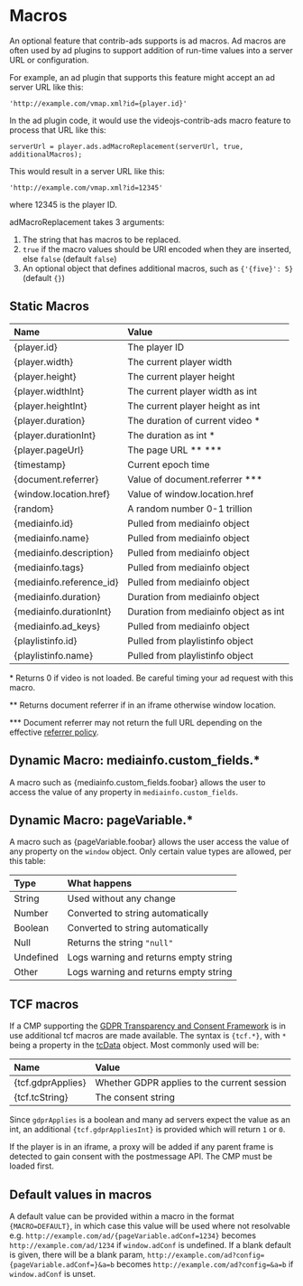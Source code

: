 # Macros

An optional feature that contrib-ads supports is ad macros. Ad macros are often used by ad plugins to support addition of run-time values into a server URL or configuration.

For example, an ad plugin that supports this feature might accept an ad server URL like this:

`'http://example.com/vmap.xml?id={player.id}'`

In the ad plugin code, it would use the videojs-contrib-ads macro feature to process that URL like this:

`serverUrl = player.ads.adMacroReplacement(serverUrl, true, additionalMacros);`

This would result in a server URL like this:

`'http://example.com/vmap.xml?id=12345'`

where 12345 is the player ID.

adMacroReplacement takes 3 arguments:

1. The string that has macros to be replaced.
2. `true` if the macro values should be URI encoded when they are inserted, else `false` (default `false`)
3. An optional object that defines additional macros, such as `{'{five}': 5}` (default `{}`)

## Static Macros

| Name                     | Value                                 |
|:-------------------------|:--------------------------------------|
| {player.id}              | The player ID                         |
| {player.width}           | The current player width              |
| {player.height}          | The current player height             |
| {player.widthInt}        | The current player width as int       |
| {player.heightInt}       | The current player height as int      |
| {player.duration}        | The duration of current video *       |
| {player.durationInt}     | The duration as int *                  |
| {player.pageUrl}         | The page URL ** ***                   |
| {timestamp}              | Current epoch time                    |
| {document.referrer}      | Value of document.referrer ***        |
| {window.location.href}   | Value of window.location.href         |
| {random}                 | A random number 0-1 trillion          |
| {mediainfo.id}           | Pulled from mediainfo object          |
| {mediainfo.name}         | Pulled from mediainfo object          |
| {mediainfo.description}  | Pulled from mediainfo object          |
| {mediainfo.tags}         | Pulled from mediainfo object          |
| {mediainfo.reference_id} | Pulled from mediainfo object          |
| {mediainfo.duration}     | Duration from mediainfo object        |
| {mediainfo.durationInt}  | Duration from mediainfo object as int |
| {mediainfo.ad_keys}      | Pulled from mediainfo object          |
| {playlistinfo.id}        | Pulled from playlistinfo object       |
| {playlistinfo.name}      | Pulled from playlistinfo object       |

\* Returns 0 if video is not loaded. Be careful timing your ad request with this macro.

\** Returns document referrer if in an iframe otherwise window location.

\*** Document referrer may not return the full URL depending on the effective [referrer policy][referrer-policy].

## Dynamic Macro: mediainfo.custom_fields.*

A macro such as {mediainfo.custom_fields.foobar} allows the user to access the value of any property in `mediainfo.custom_fields`.

## Dynamic Macro: pageVariable.*

A macro such as {pageVariable.foobar} allows the user access the value of any property on the `window` object. Only certain value types are allowed, per this table:

| Type      | What happens                          |
|:----------|:--------------------------------------|
| String    | Used without any change               |
| Number    | Converted to string automatically     |
| Boolean   | Converted to string automatically     |
| Null      | Returns the string `"null"`           |
| Undefined | Logs warning and returns empty string |
| Other     | Logs warning and returns empty string |

## TCF macros

If a CMP supporting the [GDPR Transparency and Consent Framework][tcf] is in use additional tcf macros are made available. The syntax is `{tcf.*}`, with `*` being a property in the [tcData][tcdata] object. Most commonly used will be:

| Name                     | Value                                       |
|:-------------------------|:--------------------------------------------|
| {tcf.gdprApplies}        | Whether GDPR applies to the current session |
| {tcf.tcString}           | The consent string                          |

Since `gdprApplies` is a boolean and many ad servers expect the value as an int, an additional `{tcf.gdprAppliesInt}` is provided which will return `1` or `0`.

If the player is in an iframe, a proxy will be added if any parent frame is detected to gain consent with the postmessage API. The CMP must be loaded first.

## Default values in macros

A default value can be provided within a macro in the format `{MACRO=DEFAULT}`, in which case this value will be used where not resolvable e.g. `http://example.com/ad/{pageVariable.adConf=1234}` becomes `http://example.com/ad/1234` if `window.adConf` is undefined. If a blank default is given, there will be a blank param, `http://example.com/ad?config={pageVariable.adConf=}&a=b` becomes `http://example.com/ad?config=&a=b` if `window.adConf` is unset.

[tcf]: https://github.com/InteractiveAdvertisingBureau/GDPR-Transparency-and-Consent-Framework/blob/master/TCFv2/IAB%20Tech%20Lab%20-%20CMP%20API%20v2.md
[tcdata]: https://github.com/InteractiveAdvertisingBureau/GDPR-Transparency-and-Consent-Framework/blob/master/TCFv2/IAB%20Tech%20Lab%20-%20CMP%20API%20v2.md#tcdata
[referrer-policy]: https://developer.mozilla.org/en-US/docs/Web/HTTP/Headers/Referrer-Policy
